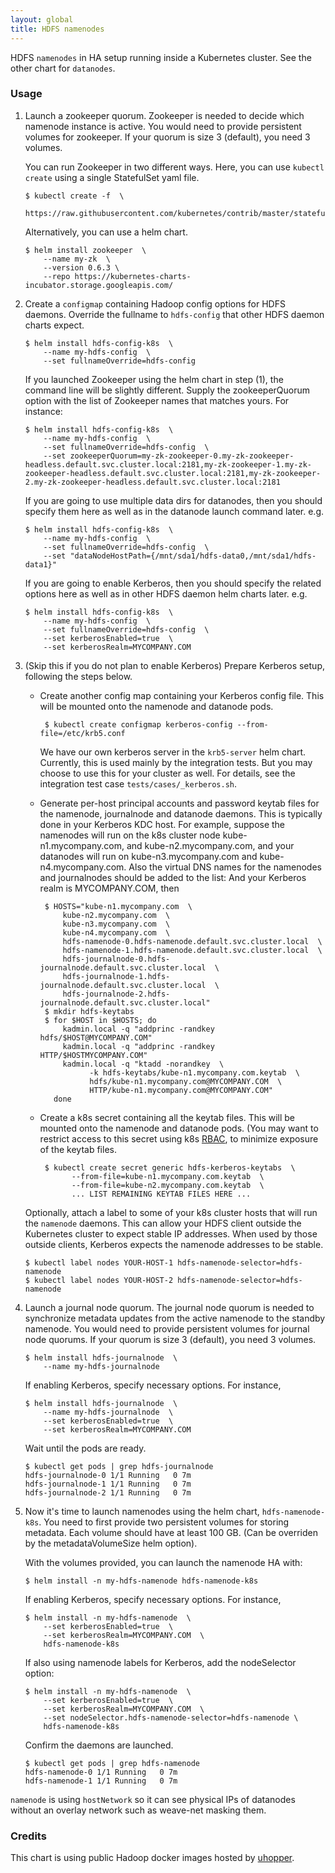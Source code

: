 ```yaml
---
layout: global
title: HDFS namenodes
---
```

HDFS `namenodes` in HA setup running inside a Kubernetes cluster.
See the other chart for `datanodes`.

### Usage

  1. Launch a zookeeper quorum. Zookeeper is needed to decide
     which namenode instance is active.
     You would need to provide persistent volumes for zookeeper.
     If your quorum is size 3 (default), you need 3 volumes.

     You can run Zookeeper in two different ways. Here, you can use
     `kubectl create` using a single StatefulSet yaml file.

     ```
     $ kubectl create -f  \
         https://raw.githubusercontent.com/kubernetes/contrib/master/statefulsets/zookeeper/zookeeper.yaml
     ```

     Alternatively, you can use a helm chart.

     ```
     $ helm install zookeeper  \
         --name my-zk  \
         --version 0.6.3 \
         --repo https://kubernetes-charts-incubator.storage.googleapis.com/
     ```

  2. Create a `configmap` containing Hadoop config options for HDFS daemons.
     Override the fullname to `hdfs-config` that other HDFS daemon charts expect.
     ```
     $ helm install hdfs-config-k8s  \
         --name my-hdfs-config  \
         --set fullnameOverride=hdfs-config
     ```

     If you launched Zookeeper using the helm chart in step (1), the command
     line will be slightly different. Supply the zookeeperQuorum option with
     the list of Zookeeper names that matches yours. For instance:
     
     ```
     $ helm install hdfs-config-k8s  \
         --name my-hdfs-config  \
         --set fullnameOverride=hdfs-config  \
         --set zookeeperQuorum=my-zk-zookeeper-0.my-zk-zookeeper-headless.default.svc.cluster.local:2181,my-zk-zookeeper-1.my-zk-zookeeper-headless.default.svc.cluster.local:2181,my-zk-zookeeper-2.my-zk-zookeeper-headless.default.svc.cluster.local:2181
     ```

     If you are going to use multiple data dirs for datanodes, then you
     should specify them here as well as in the datanode launch command later.
     e.g.
     ```
     $ helm install hdfs-config-k8s  \
         --name my-hdfs-config  \
         --set fullnameOverride=hdfs-config  \
         --set "dataNodeHostPath={/mnt/sda1/hdfs-data0,/mnt/sda1/hdfs-data1}"
     ```

     If you are going to enable Kerberos, then you
     should specify the related options here as well as in other HDFS daemon
     helm charts later.
     e.g.
     ```
     $ helm install hdfs-config-k8s  \
         --name my-hdfs-config  \
         --set fullnameOverride=hdfs-config  \
         --set kerberosEnabled=true  \
         --set kerberosRealm=MYCOMPANY.COM
     ```

  3. (Skip this if you do not plan to enable Kerberos)
     Prepare Kerberos setup, following the steps below.

     - Create another config map containing your Kerberos config file.
       This will be mounted onto the namenode and datanode pods.

       ```
        $ kubectl create configmap kerberos-config --from-file=/etc/krb5.conf
       ```

       We have our own kerberos server in the `krb5-server` helm chart.
       Currently, this is used mainly by the integration tests. But you may
       choose to use this for your cluster as well. For details, see
       the integration test case `tests/cases/_kerberos.sh`.

     - Generate per-host principal accounts and password keytab files for
       the namenode, journalnode and datanode daemons. This is typically done
       in your Kerberos KDC host. For example,
       suppose the namenodes will run on the k8s cluster node kube-n1.mycompany.com,
       and kube-n2.mycompany.com,
       and your datanodes will run on kube-n3.mycompany.com and kube-n4.mycompany.com.
       Also the virtual DNS names for the namenodes and journalnodes should be
       added to the list:
       And your Kerberos realm is MYCOMPANY.COM, then

       ```
        $ HOSTS="kube-n1.mycompany.com  \
            kube-n2.mycompany.com  \
            kube-n3.mycompany.com  \
            kube-n4.mycompany.com  \
            hdfs-namenode-0.hdfs-namenode.default.svc.cluster.local  \
            hdfs-namenode-1.hdfs-namenode.default.svc.cluster.local  \
            hdfs-journalnode-0.hdfs-journalnode.default.svc.cluster.local  \
            hdfs-journalnode-1.hdfs-journalnode.default.svc.cluster.local  \
            hdfs-journalnode-2.hdfs-journalnode.default.svc.cluster.local"
        $ mkdir hdfs-keytabs
        $ for $HOST in $HOSTS; do
            kadmin.local -q "addprinc -randkey hdfs/$HOST@MYCOMPANY.COM" 
            kadmin.local -q "addprinc -randkey HTTP/$HOSTMYCOMPANY.COM" 
            kadmin.local -q "ktadd -norandkey  \
                  -k hdfs-keytabs/kube-n1.mycompany.com.keytab  \
                  hdfs/kube-n1.mycompany.com@MYCOMPANY.COM  \
                  HTTP/kube-n1.mycompany.com@MYCOMPANY.COM"
          done
       ```

     - Create a k8s secret containing all the keytab files. This will be mounted
       onto the namenode and datanode pods. (You may want to restrict access to
       this secret using k8s
       [RBAC](https://kubernetes.io/docs/admin/authorization/rbac/),
       to minimize exposure of the keytab files.

       ```
        $ kubectl create secret generic hdfs-kerberos-keytabs  \
              --from-file=kube-n1.mycompany.com.keytab  \
              --from-file=kube-n2.mycompany.com.keytab  \
              ... LIST REMAINING KEYTAB FILES HERE ...
       ```

     Optionally, attach a label to some of your k8s cluster hosts that will
     run the `namenode` daemons. This can allow your HDFS client outside
     the Kubernetes cluster to expect stable IP addresses. When used by
     those outside clients, Kerberos expects the namenode addresses to be
     stable.

     ```
     $ kubectl label nodes YOUR-HOST-1 hdfs-namenode-selector=hdfs-namenode
     $ kubectl label nodes YOUR-HOST-2 hdfs-namenode-selector=hdfs-namenode
     ```

  4. Launch a journal node quorum. The journal node quorum is needed to
     synchronize metadata updates from the active namenode to the standby
     namenode. You would need to provide persistent volumes for journal node
     quorums. If your quorum is size 3 (default), you need 3 volumes.

     ```
     $ helm install hdfs-journalnode  \
         --name my-hdfs-journalnode
     ```

     If enabling Kerberos, specify necessary options. For instance,
     ```
     $ helm install hdfs-journalnode  \
         --name my-hdfs-journalnode  \
         --set kerberosEnabled=true  \
         --set kerberosRealm=MYCOMPANY.COM
     ```

     Wait until the pods are ready.
     ```
     $ kubectl get pods | grep hdfs-journalnode
     hdfs-journalnode-0 1/1 Running   0 7m
     hdfs-journalnode-1 1/1 Running   0 7m
     hdfs-journalnode-2 1/1 Running   0 7m
     ```

  5. Now it's time to launch namenodes using the helm chart, `hdfs-namenode-k8s`.
     You need to first provide two persistent volumes for storing
     metadata. Each volume should have at least 100 GB. (Can be overriden by
     the metadataVolumeSize helm option).

     With the volumes provided, you can launch the namenode HA with:

     ```
     $ helm install -n my-hdfs-namenode hdfs-namenode-k8s
     ```

     If enabling Kerberos, specify necessary options. For instance,
     ```
     $ helm install -n my-hdfs-namenode  \
         --set kerberosEnabled=true  \
         --set kerberosRealm=MYCOMPANY.COM  \
         hdfs-namenode-k8s
     ```

     If also using namenode labels for Kerberos, add
     the nodeSelector option:
     ```
     $ helm install -n my-hdfs-namenode  \
         --set kerberosEnabled=true  \
         --set kerberosRealm=MYCOMPANY.COM  \
         --set nodeSelector.hdfs-namenode-selector=hdfs-namenode \
         hdfs-namenode-k8s
     ```

     Confirm the daemons are launched.
     ```
     $ kubectl get pods | grep hdfs-namenode
     hdfs-namenode-0 1/1 Running   0 7m
     hdfs-namenode-1 1/1 Running   0 7m
     ```

`namenode` is using `hostNetwork` so it can see physical IPs of datanodes
without an overlay network such as weave-net masking them.

### Credits

This chart is using public Hadoop docker images hosted by
  [uhopper](https://hub.docker.com/u/uhopper/).
